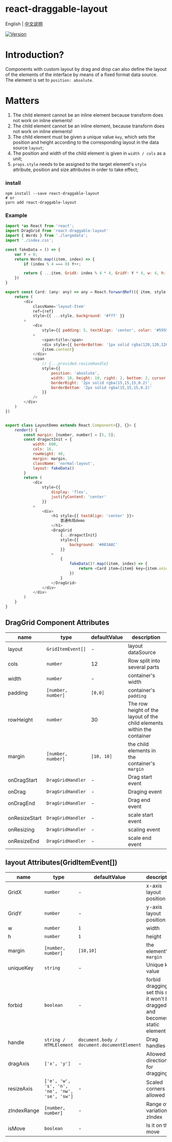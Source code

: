 # react-draggable-layout

English | [中文说明](./README_CN.md)

[![Version](https://img.shields.io/badge/version-0.1.0-green)](https://www.npmjs.com/package/react-draggable-layout)

# Introduction?
Components with custom layout by drag and drop can also define the layout of the elements of the interface by means of a fixed format data source. The element is set to `position: absolute`.

# Matters

1. The child element cannot be an inline element because transform does not work on inline elements!
2. The child element cannot be an inline element, because transform does not work on inline elements!
3. The child element must be given a unique value `key`, which sets the position and height according to the corresponding layout in the data source `layout`;
4. The position and width of the child element is given in `width / cols` as a unit;
5. `props.style` needs to be assigned to the target element's `style` attribute, position and size attributes in order to take effect;

### install
```
npm install --save react-draggable-layout
# or
yarn add react-draggable-layout
```

### Example
```javascript
import *as React from 'react';
import DragGrid from 'react-draggable-layout'
import { Words } from './largedata';
import './index.css';

const fakeData = () => {
    var Y = 0;
    return Words.map((item, index) => {
        if (index % 4 === 0) Y++;

        return { ...item, GridX: index % 4 * 4, GridY: Y * 4, w: 4, h: 3, uniqueKey: index + '' }
    })
}

export const Card: (any: any) => any = React.forwardRef(({ item, style }, ref) => {
    return (
        <div
            className='layout-Item'
            ref={ref}
            style={{ ...style, background: '#fff' }}
        >
            <div
                style={{ padding: 5, textAlign: 'center', color: '#595959' }}
            >
                <span>title</span>
                <div style={{ borderBottom: '1px solid rgba(120,120,120,0.1)' }} />
                {item.content}
            </div>
            <span
                // {...provided.resizeHandle}
                style={{
                    position: 'absolute',
                    width: 10, height: 10, right: 2, bottom: 2, cursor: 'se-resize',
                    borderRight: '2px solid rgba(15,15,15,0.2)',
                    borderBottom: '2px solid rgba(15,15,15,0.2)'
                }}
            />
        </div>
    )
})


export class LayoutDemo extends React.Component<{}, {}> {
    render() {
        const margin: [number, number] = [5, 5];
        const dragactInit = {
            width: 600,
            cols: 16,
            rowHeight: 40,
            margin: margin,
            className: 'normal-layout',
            layout: fakeData()
        }
        return (
            <div
                style={{
                    display: 'flex',
                    justifyContent: 'center'
                }}
            >
                <div>
                    <h1 style={{ textAlign: 'center' }}>
                        普通布局demo
                    </h1>
                    <DragGrid
                        {...dragactInit}
                        style={{
                            background: '#003A8C'
                        }}
                    >
                        {
                            fakeData()?.map((item, index) => {
                                return <Card item={item} key={item.uniqueKey} />
                            })
                        }
                    </DragGrid>
                </div>
            </div>
        )
    }
}
```

## DragGrid Component Attributes

| name                          | type                  | defaultValue                                                   | description                                                                                                      |
| ----------------------------- | --------------------- | -------------------------------------------------------------- | --------------------------------------------------------------------------------------------------------- |
| layout                      | `GridItemEvent[]`            | -                                                  | layout dataSource                                                                                  |
| cols                      | `number`            | 12                                                  | Row split into several parts                                                                                  |
| width                      | `number`            | -                                                  | container's width                                                                                  |
| padding                      | `[number, number]`            | `[0,0]`                                                  | container's `padding`                                                                                  |
| rowHeight                      | `number`            | 30                                                  | The row height of the layout of the child elements within the container                                                                                  |
| margin                      | `[number, number]`           |`[10, 10]`                                                 | the child elements in the container's `margin`                                                                                  |
| onDragStart                      | `DragGridHandler`           |-                                                 | Drag start event                                                                                  |
| onDrag                      | `DragGridHandler`           |-                                                 | Draging event                                                                                  |
| onDragEnd                      | `DragGridHandler`           |-                                                 | Drag end event                                                                                  |
| onResizeStart                      | `DragGridHandler`           |-                                                 | scale start event                                                                                  |
| onResizing                      | `DragGridHandler`           |-                                                 | scaling event                                                                                  |
| onResizeEnd                      | `DragGridHandler`           |-                                                 | scale end event                                                                                  |
## layout Attributes(GridItemEvent[])

| name                          | type                  | defaultValue                                                   | description                                                                                                      |
| ----------------------------- | --------------------- | -------------------------------------------------------------- | --------------------------------------------------------------------------------------------------------- |
| GridX                      | `number`            | -                                                  | x-axis layout position                                                                                  |
| GridY                      | `number`            | -                                                  | y-axis layout position                                                                                  |
| w                      | `number`            | `1`                                                  | width                                                                                  |
| h                      | `number`            | `1`                                                  | height                                                                                  |
| margin                      | `[number, number]`            | `[10,10]`                                                  | the element's `margin`                                                                                  |
| uniqueKey                      | `string`           |-                                                 | Unique key value                                                                                  |
| forbid                      | `boolean`           |-                                                 | forbid dragging, set this so it won't be dragged and becomes a static element                                                                                  |
| handle                      | `string / HTMLElement`           |`document.body / document.documentElement`                                                 | Drag handles                                                                                  |
| dragAxis                      | `['x', 'y']`           |-                                                 | Allowed directions for dragging                                                                                  |
| resizeAxis                      | `['e', 'w', 's', 'n', 'ne', 'nw', 'se', 'sw']`           |-                                                 | Scaled corners allowed                                                                                  |
| zIndexRange                      | `[number, number]`           |-                                                 | Range of variation of zIndex                                                                                  |
| isMove                      | `boolean`           |-                                                 | Is it on the move                                                                                  |



